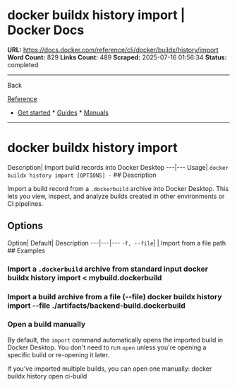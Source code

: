 # docker buildx history import | Docker Docs

**URL:** https://docs.docker.com/reference/cli/docker/buildx/history/import
**Word Count:** 829
**Links Count:** 489
**Scraped:** 2025-07-16 01:56:34
**Status:** completed

---

Back

[Reference](https://docs.docker.com/reference/)

  * [Get started](https://docs.docker.com/get-started/)   * [Guides](https://docs.docker.com/guides/)   * [Manuals](https://docs.docker.com/manuals/)

* * *

# docker buildx history import

Description| Import build records into Docker Desktop   ---|---   Usage| `docker buildx history import [OPTIONS] -`      ## Description

Import a build record from a `.dockerbuild` archive into Docker Desktop. This lets you view, inspect, and analyze builds created in other environments or CI pipelines.

## Options

Option| Default| Description   ---|---|---   `-f, --file`| | Import from a file path      ## Examples

### Import a `.dockerbuild` archive from standard input               docker buildx history import < mybuild.dockerbuild     

### Import a build archive from a file \(--file\)               docker buildx history import --file ./artifacts/backend-build.dockerbuild     

### Open a build manually

By default, the `import` command automatically opens the imported build in Docker Desktop. You don't need to run `open` unless you're opening a specific build or re-opening it later.

If you've imported multiple builds, you can open one manually:               docker buildx history open ci-build